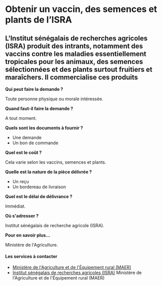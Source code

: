 # Obtenir un vaccin, des semences et plants de l’ISRA

L’Institut sénégalais de recherches agricoles (ISRA) produit des intrants, notamment des vaccins contre les maladies essentiellement tropicales pour les animaux, des semences sélectionnées et des plants surtout fruitiers et maraîchers. Il commercialise ces produits
-------------------------------------------------------------------------------------------------------------------------------------------------------------------------------------------------------------------------------------------------------------------------

**Qui peut faire la demande ?**

Toute personne physique ou morale intéressée.

**Quand faut-il faire la demande ?**

A tout moment.

**Quels sont les documents à fournir ?**

*   Une demande
*   Un bon de commande

**Quel est le coût ?**

Cela varie selon les vaccins, semences et plants.  

**Quelle est la nature de la pièce délivrée ?**

*   Un reçu
*   Un bordereau de livraison

**Quel est le délai de délivrance ?**

Immédiat.

**Où s'adresser ?**

Institut sénégalais de recherche agricole (ISRA).

**Pour en savoir plus…**

Ministère de l'Agriculture.

#### Les services à contacter

*   [Ministère de l'Agriculture et de l'Équipement rural (MAER)](../../../services/ministere-de-lagriculture-et-de-lequipement-rural-maer.md)
*   [Institut sénégalais de recherches agricoles (ISRA)](../../../services/institut-senegalais-de-recherches-agricoles-isra.md) Ministère de l'Agriculture et de l'Équipement rural (MAER)